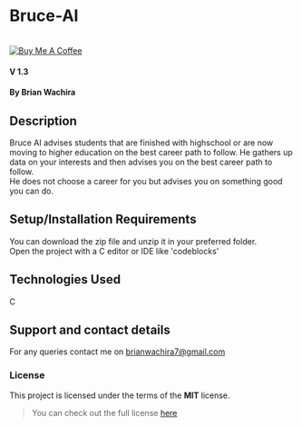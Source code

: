 
# Bruce-AI
<br/><a href="abc.com" target="_blank"><img src="https://encrypted-tbn0.gstatic.com/images?q=tbn:ANd9GcQWsfpfct8f0hRBeC7K-EQFa6tN_k0nDnKJF4lJy8SavGxRhxpN" alt="Buy Me A Coffee" style="height: auto !important;width: auto !important;" ></a>
####  V 1.3
#### By **Brian Wachira**
## Description
Bruce AI advises students that are finished with highschool or are now moving to higher education on the best career path to follow.
He gathers up data on your interests and then advises you on the best career path to follow.<br/>
He does not choose a career for you but advises you on something good you can do.
## Setup/Installation Requirements
You can download the zip file and unzip it in your preferred folder.<br/>
Open the project with a C editor or IDE like 'codeblocks'
## Technologies Used
C
## Support and contact details
For any queries contact me on brianwachira7@gmail.com
### License
This project is licensed under the terms of the **MIT** license.

>You can check out the full license [here](https://github.com/brianwachira/Bruce-AI/blob/master/LICENSE)

